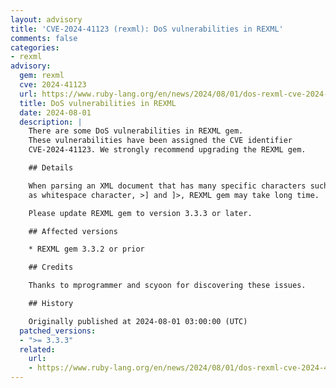 ```yaml
---
layout: advisory
title: 'CVE-2024-41123 (rexml): DoS vulnerabilities in REXML'
comments: false
categories:
- rexml
advisory:
  gem: rexml
  cve: 2024-41123
  url: https://www.ruby-lang.org/en/news/2024/08/01/dos-rexml-cve-2024-41123
  title: DoS vulnerabilities in REXML
  date: 2024-08-01
  description: |
    There are some DoS vulnerabilities in REXML gem.
    These vulnerabilities have been assigned the CVE identifier
    CVE-2024-41123. We strongly recommend upgrading the REXML gem.

    ## Details

    When parsing an XML document that has many specific characters such
    as whitespace character, >] and ]>, REXML gem may take long time.

    Please update REXML gem to version 3.3.3 or later.

    ## Affected versions

    * REXML gem 3.3.2 or prior

    ## Credits

    Thanks to mprogrammer and scyoon for discovering these issues.

    ## History

    Originally published at 2024-08-01 03:00:00 (UTC)
  patched_versions:
  - ">= 3.3.3"
  related:
    url:
    - https://www.ruby-lang.org/en/news/2024/08/01/dos-rexml-cve-2024-41123
---
```

